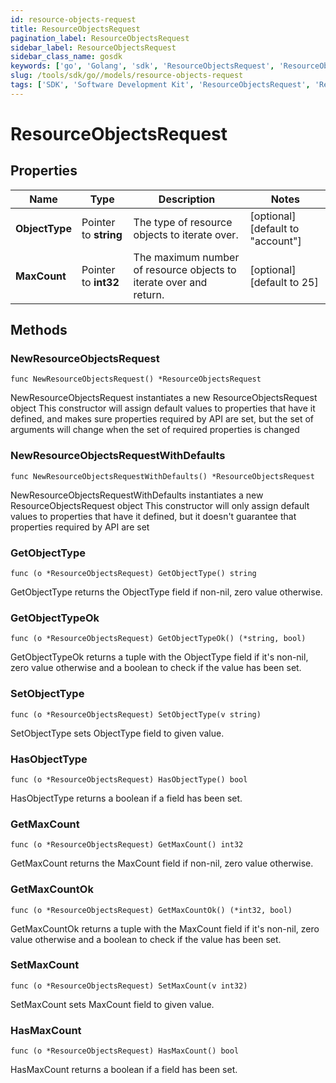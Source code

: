 ```yaml
---
id: resource-objects-request
title: ResourceObjectsRequest
pagination_label: ResourceObjectsRequest
sidebar_label: ResourceObjectsRequest
sidebar_class_name: gosdk
keywords: ['go', 'Golang', 'sdk', 'ResourceObjectsRequest', 'ResourceObjectsRequest'] 
slug: /tools/sdk/go//models/resource-objects-request
tags: ['SDK', 'Software Development Kit', 'ResourceObjectsRequest', 'ResourceObjectsRequest']
---
```


# ResourceObjectsRequest

## Properties

Name | Type | Description | Notes
------------ | ------------- | ------------- | -------------
**ObjectType** | Pointer to **string** | The type of resource objects to iterate over. | [optional] [default to "account"]
**MaxCount** | Pointer to **int32** | The maximum number of resource objects to iterate over and return. | [optional] [default to 25]

## Methods

### NewResourceObjectsRequest

`func NewResourceObjectsRequest() *ResourceObjectsRequest`

NewResourceObjectsRequest instantiates a new ResourceObjectsRequest object
This constructor will assign default values to properties that have it defined,
and makes sure properties required by API are set, but the set of arguments
will change when the set of required properties is changed

### NewResourceObjectsRequestWithDefaults

`func NewResourceObjectsRequestWithDefaults() *ResourceObjectsRequest`

NewResourceObjectsRequestWithDefaults instantiates a new ResourceObjectsRequest object
This constructor will only assign default values to properties that have it defined,
but it doesn't guarantee that properties required by API are set

### GetObjectType

`func (o *ResourceObjectsRequest) GetObjectType() string`

GetObjectType returns the ObjectType field if non-nil, zero value otherwise.

### GetObjectTypeOk

`func (o *ResourceObjectsRequest) GetObjectTypeOk() (*string, bool)`

GetObjectTypeOk returns a tuple with the ObjectType field if it's non-nil, zero value otherwise
and a boolean to check if the value has been set.

### SetObjectType

`func (o *ResourceObjectsRequest) SetObjectType(v string)`

SetObjectType sets ObjectType field to given value.

### HasObjectType

`func (o *ResourceObjectsRequest) HasObjectType() bool`

HasObjectType returns a boolean if a field has been set.

### GetMaxCount

`func (o *ResourceObjectsRequest) GetMaxCount() int32`

GetMaxCount returns the MaxCount field if non-nil, zero value otherwise.

### GetMaxCountOk

`func (o *ResourceObjectsRequest) GetMaxCountOk() (*int32, bool)`

GetMaxCountOk returns a tuple with the MaxCount field if it's non-nil, zero value otherwise
and a boolean to check if the value has been set.

### SetMaxCount

`func (o *ResourceObjectsRequest) SetMaxCount(v int32)`

SetMaxCount sets MaxCount field to given value.

### HasMaxCount

`func (o *ResourceObjectsRequest) HasMaxCount() bool`

HasMaxCount returns a boolean if a field has been set.


